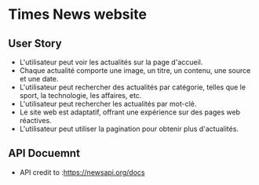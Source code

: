 # Times News website

## User Story
* L'utilisateur peut voir les actualités sur la page d'accueil.
* Chaque actualité comporte une image, un titre, un contenu, une source et une date.
* L'utilisateur peut rechercher des actualités par catégorie, telles que le sport, la technologie, les affaires, etc.
* L'utilisateur peut rechercher les actualités par mot-clé.
* Le site web est adaptatif, offrant une expérience sur des pages web réactives.
* L'utilisateur peut utiliser la pagination pour obtenir plus d'actualités.

## API Docuemnt
* API credit to :https://newsapi.org/docs

